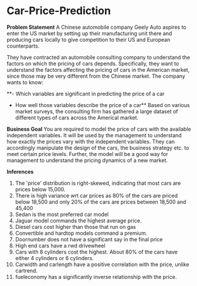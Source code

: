 # Car-Price-Prediction

**Problem Statement**
A Chinese automobile company Geely Auto aspires to enter the US market by setting up their manufacturing unit there and producing cars locally to give competition to their US and European counterparts.

They have contracted an automobile consulting company to understand the factors on which the pricing of cars depends. Specifically, they want to understand the factors affecting the pricing of cars in the American market, since those may be very different from the Chinese market. The company wants to know:

**- Which variables are significant in predicting the price of a car
- How well those variables describe the price of a car**
Based on various market surveys, the consulting firm has gathered a large dataset of different types of cars across the Americal market.

**Business Goal**
You are required to model the price of cars with the available independent variables. It will be used by the management to understand how exactly the prices vary with the independent variables. They can accordingly manipulate the design of the cars, the business strategy etc. to meet certain price levels. Further, the model will be a good way for management to understand the pricing dynamics of a new market.



**Inferences**
1. The 'price' distribution is right-skewed, indicating that most cars are prices below 15,000.
2. There is high variance wrt car prices as 80% of the cars are priced below 18,500 and only 20% of the cars are prices between 18,500 and 45,400
3. Sedan is the most preferred car model
4. Jaguar model commands the highest average price. 
5. Diesel cars cost higher than those that run on gas
6. Convertible and hardtop models command a premium.
7. Doornumber does not have a significant say in the final price
8. High end cars have a rwd drivewheel
9. Cars with 8 cylinders cost the highest. About 80% of the cars have either 4 cylinders or 6 cylinders.
10. Carwidth and carlength have a positive correlation with the price, unlike cartrend.
11. fueleconomy has a significantly inverse relationship with the price.
